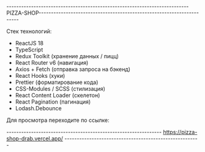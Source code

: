 --------------------------------------------------------------------------PIZZA-SHOP----------------------------------------------------------------------

Стек технологий:

- ReactJS 18
- TypeScript
- Redux Toolkit (хранение данных / пицц)
- React Router v6 (навигация)
- Axios + Fetch (отправка запроса на бэкенд)
- React Hooks (хуки)
- Prettier (форматирование кода)
- CSS-Modules / SCSS (стилизация)
- React Content Loader (скелетон)
- React Pagination (пагинация)
- Lodash.Debounce

Для просмотра переходите по ссылке:

--------------------------------------------------------------- https://pizza-shop-drab.vercel.app/ -------------------------------------------------------
